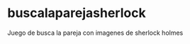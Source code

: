 buscalaparejasherlock
=====================

Juego de busca la pareja con imagenes de sherlock holmes
